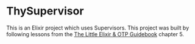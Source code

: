 # ThySupervisor

This is an Elixir project which uses Supervisors. This project was built by following lessons from the [The Little Elixir & OTP Guidebook](https://www.amazon.com/Little-Elixir-OTP-Guidebook/dp/1633430111) chapter 5.
